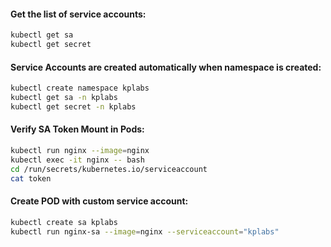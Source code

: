 
#### Get the list of service accounts:
```sh
kubectl get sa
kubectl get secret
```
#### Service Accounts are created automatically when namespace is created:
```sh
kubectl create namespace kplabs
kubectl get sa -n kplabs
kubectl get secret -n kplabs
```
#### Verify SA Token Mount in Pods:
```sh
kubectl run nginx --image=nginx
kubectl exec -it nginx -- bash
cd /run/secrets/kubernetes.io/serviceaccount
cat token
```
#### Create POD with custom service account:
```sh
kubectl create sa kplabs
kubectl run nginx-sa --image=nginx --serviceaccount="kplabs"
```
